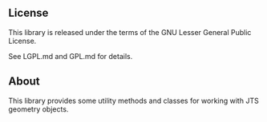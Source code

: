 ## License

This library is released under the terms of the GNU Lesser General Public
License.

See LGPL.md and GPL.md for details.

## About

This library provides some utility methods and classes for working with JTS geometry
objects.
